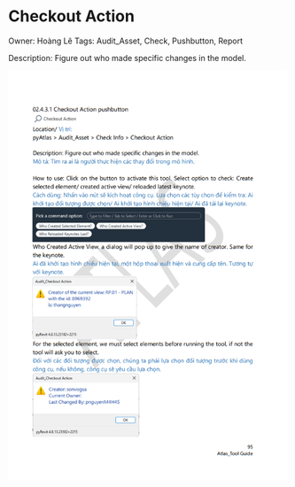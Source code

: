 # Checkout Action

Owner: Hoàng Lê
Tags: Audit_Asset, Check, Pushbutton, Report

Description: Figure out who made specific changes in the model.

![Screenshot 2023-11-22 173817.png](Checkout%20Action%206c565787c6184c2ca91dc955ab1a36d3/Screenshot_2023-11-22_173817.png)
